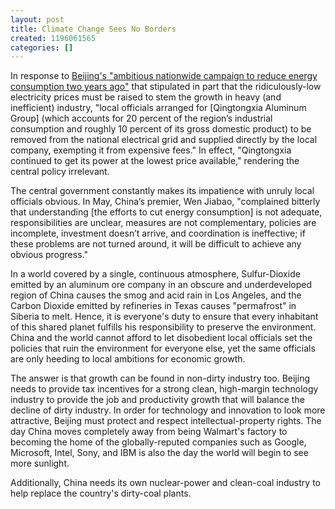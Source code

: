 ```yaml
---
layout: post
title: Climate Change Sees No Borders
created: 1196061565
categories: []
---
```

In response to <a href="http://www.nytimes.com/2007/11/24/world/asia/24evaders.html" rel="external">Beijing's "ambitious nationwide campaign to reduce energy consumption two years ago"</a> that stipulated in part that the ridiculously-low electricity prices must be raised to stem the growth in heavy (and inefficient) industry, "local officials arranged for [Qingtongxia Aluminum Group] (which accounts for 20 percent of the region’s industrial consumption and roughly 10 percent of its gross domestic product) to be removed from the national electrical grid and supplied directly by the local company, exempting it from expensive fees." In effect, "Qingtongxia continued to get its power at the lowest price available," rendering the central policy irrelevant.

The central government constantly makes its impatience with unruly local officials obvious. In May, China’s premier, Wen Jiabao, "complained bitterly that understanding [the efforts to cut energy consumption] is not adequate, responsibilities are unclear, measures are not complementary, policies are incomplete, investment doesn’t arrive, and coordination is ineffective; if these problems are not turned around, it will be difficult to achieve any obvious progress."

In a world covered by a single, continuous atmosphere, Sulfur-Dioxide emitted by an aluminum ore company in an obscure and underdeveloped region of China causes the smog and acid rain in Los Angeles, and the Carbon Dioxide emitted by refineries in Texas causes "permafrost" in Siberia to melt. Hence, it is everyone's duty to ensure that every inhabitant of this shared planet fulfills his responsibility to preserve the environment. China and the world cannot afford to let disobedient local officials set the policies that ruin the environment for everyone else, yet the same officials are only heeding to local ambitions for economic growth.

The answer is that growth can be found in non-dirty industry too. Beijing needs to provide tax incentives for a strong clean, high-margin technology industry to provide the job and productivity growth that will balance the decline of dirty industry. In order for technology and innovation to look more attractive, Beijing must protect and respect intellectual-property rights. The day China moves completely away from being Walmart's factory to becoming the home of the globally-reputed companies such as Google, Microsoft, Intel, Sony, and IBM is also the day the world will begin to see more sunlight.

Additionally, China needs its own nuclear-power and clean-coal industry to help replace the country's dirty-coal plants. 
